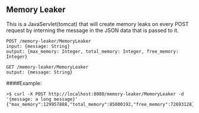 ## Memory Leaker

This is a JavaServlet(tomcat) that will create memory leaks on every POST
request by interning the message in the JSON data that is passed to it.

```
POST /memory-leaker/MemoryLeaker
input: {message: String}
output: {max_memory: Integer, total_memory: Integer, free_memory: Integer}
```

```
GET /memory-leaker/MemoryLeaker
output: {message: String}
```


####Example:

```
>$ curl -X POST http://localhost:8080/memory-leaker/MemoryLeaker -d '{message: a long message}'
{"max_memory":129957888,"total_memory":85000192,"free_memory":72693128}%
```

